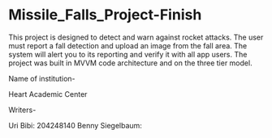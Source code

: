 # Missile_Falls_Project-Finish


This project is designed to detect and warn against rocket attacks.
The user must report a fall detection and upload an image from the fall area.
The system will alert you to its reporting and verify it with all app users.
The project was built in MVVM code architecture and on the three tier model.

Name of institution-

Heart Academic Center

Writers-

Uri Bibi: 204248140
Benny Siegelbaum:

